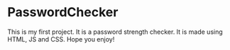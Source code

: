 # PasswordChecker
This is my first project. It is a password strength checker. It is made using HTML, JS and CSS. Hope you enjoy!
